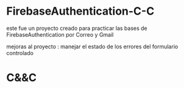 # FirebaseAuthentication-C-C

este fue un proyecto creado para practicar las bases de FirebaseAuthentication por Correo y Gmail

mejoras al proyecto : manejar el estado de los errores del formulario controlado 

# C&&C
